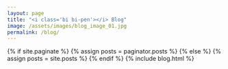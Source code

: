 ```yaml
---
layout: page
title: "<i class='bi bi-pen'></i> Blog"
image: /assets/images/blog_image_01.jpg
permalink: /blog/
---
```

{% if site.paginate %}
    {% assign posts = paginator.posts %}
  {% else %}
    {% assign posts = site.posts %}
{% endif %}
{% include blog.html %}
